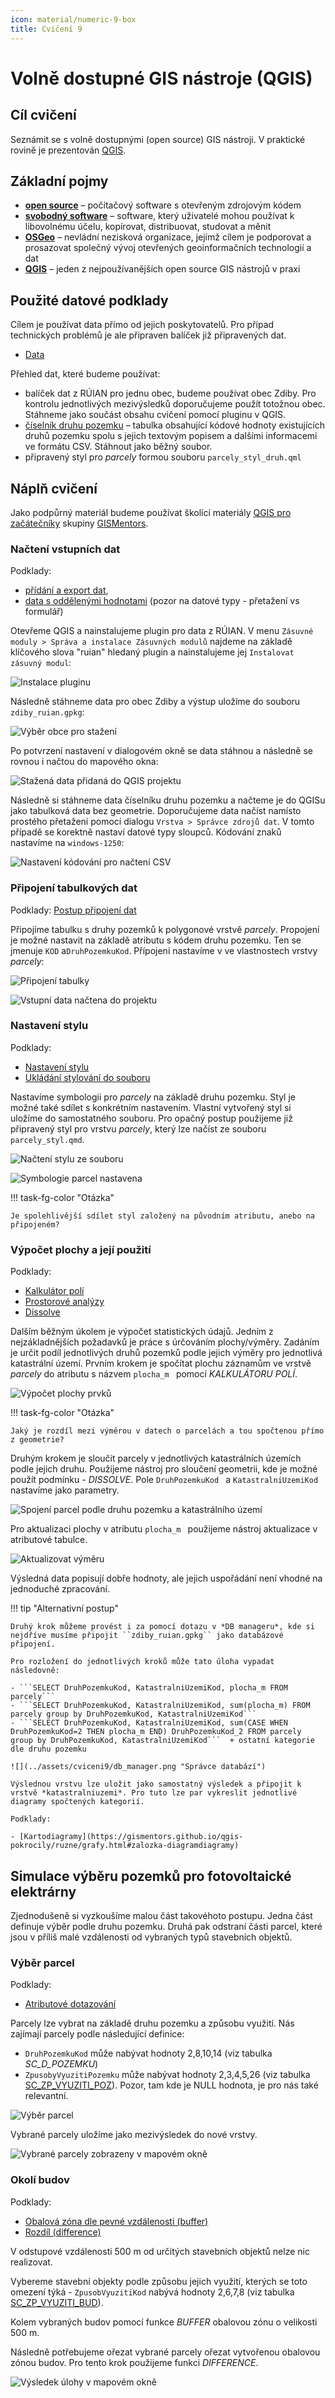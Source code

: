 ```yaml
---
icon: material/numeric-9-box
title: Cvičení 9
---
```


# Volně dostupné GIS nástroje (QGIS)

## Cíl cvičení

Seznámit se s volně dostupnými (open source) GIS nástroji. V praktické
rovině je prezentován [QGIS](https://qgis.org).

## Základní pojmy

- [**open
  source**](https://cs.wikipedia.org/wiki/Otev%C5%99en%C3%BD_software) –
  počítačový software s otevřeným zdrojovým kódem
- [**svobodný
  software**](https://cs.wikipedia.org/wiki/Svobodn%C3%BD_software) –
  software, který uživatelé mohou používat k libovolnému účelu,
  kopírovat, distribuovat, studovat a měnit
- [**OSGeo**](https://www.osgeo.org/) – nevládní nezisková organizace, jejímž cílem je podporovat a prosazovat společný vývoj otevřených geoinformačních technologií a dat
- [**QGIS**](https://qgis.org) – jeden z nejpoužívanějších open source GIS nástrojů v praxi

## Použité datové podklady

Cílem je používat data přímo od jejich poskytovatelů. Pro případ technických problémů je ale připraven balíček již připravených dat.

- [Data](https://geo.fsv.cvut.cz/vyuka/155gis1/geodata/gis1-cviceni09.zip)

Přehled dat, které budeme používat:

- balíček dat z RÚIAN pro jednu obec, budeme používat obec Zdiby. Pro kontrolu jednotlivých mezivýsledků doporučujeme použít totožnou obec. Stáhneme jako součást obsahu cvičení pomocí pluginu v QGIS.
- [číselník druhu pozemku](https://services.cuzk.cz/sestavy/cis/SC_D_POZEMKU.zip) – tabulka obsahující kódové hodnoty existujících druhů pozemku spolu s jejich textovým popisem a dalšími informacemi ve formátu CSV. Stáhnout jako běžný soubor.
- připravený styl pro *parcely* formou souboru ``parcely_styl_druh.qml``


## Náplň cvičení

Jako podpůrný materiál budeme používat školící materiály [QGIS pro
začátečníky](https://gismentors.github.io/qgis-zacatecnik) skupiny
[GISMentors](https://gismentors.cz).

### Načtení vstupních dat

Podklady:

- [přídání a export
  dat](https://gismentors.github.io/qgis-zacatecnik/vektorova_data/vektor_import.html#pridani-a-export-dat),
- [data s oddělenými
  hodnotami](https://gismentors.github.io/qgis-zacatecnik/vektorova_data/import_delim.html#import-dat)
  (pozor na datové typy - přetažení vs formulář)

Otevřeme QGIS a nainstalujeme plugin pro data z RÚIAN. V menu `Zásuvné moduly > Správa a instalace Zásuvných modulů` najdeme na základě klíčového slova "ruian" hledaný plugin a nainstalujeme jej `Instalovat zásuvný modul`:
    
![](../assets/cviceni9/plugin_install.png "Instalace pluginu")

Následně stáhneme data pro obec Zdiby a výstup uložíme do souboru ``zdiby_ruian.gpkg``:

![](../assets/cviceni9/plugin_select.png "Výběr obce pro stažení")
    
Po potvrzení nastavení v dialogovém okně se data stáhnou a následně se rovnou i načtou do mapového okna:

![](../assets/cviceni9/plugin_downloaded.png "Stažená data přidaná do QGIS projektu")

Následně si stáhneme data číselníku druhu pozemku a načteme je do QGISu jako tabulková data bez geometrie. Doporučujeme data načíst namísto prostého přetažení pomocí dialogu `Vrstva > Správce zdrojů dat`. V tomto případě se korektně nastaví datové typy sloupců. Kódování znaků nastavíme na `windows-1250`:
    
![](../assets/cviceni9/set_encoding.png "Nastavení kódování pro načtení CSV")

  
### Připojení tabulkových dat

Podklady: [Postup
připojení dat](https://gismentors.github.io/qgis-zacatecnik/vektorova_data/join.html#postup-pripojeni)
 
Připojíme tabulku s druhy pozemků k polygonové vrstvě *parcely*. Propojení je možné nastavit na základě atributu s kódem druhu pozemku. Ten se jmenuje ``KOD`` a``DruhPozemkuKod``. Přípojení nastavíme v ve vlastnostech vrstvy *parcely*:

![](../assets/cviceni9/data_join.png "Připojení tabulky")

![](../assets/cviceni9/data_loaded.png "Vstupní data načtena do projektu")

### Nastavení stylu

Podklady:

- [Nastavení stylu](https://gismentors.github.io/qgis-zacatecnik/vektorova_data/vektor_data_prace.html#styl)
- [Ukládání stylování do souboru](https://gismentors.github.io/qgis-zacatecnik/vektorova_data/vektor_data_prace.html#ulozeni-a-nacteni-nastaveni-vrstvy-pomoci-souboru)

Nastavíme symbologii pro *parcely* na základě druhu pozemku.
Styl je možné také sdílet s konkrétním nastavením. Vlastní vytvořený styl si uložíme do samostatného souboru.
Pro opačný postup použijeme již připravený styl pro vrstvu *parcely*, který lze načíst ze souboru ``parcely_styl.qmd``.

![](../assets/cviceni9/set_style.png "Načtení stylu ze souboru")

![](../assets/cviceni9/style_set.png "Symbologie parcel nastavena")

!!! task-fg-color "Otázka"

    Je spolehlivější sdílet styl založený na původním atributu, anebo na připojeném? 


### Výpočet plochy a její použití

Podklady:

- [Kalkulátor polí](https://gismentors.github.io/qgis-zacatecnik/vektorova_data/editace.html#kalkulator-poli)
- [Prostorové analýzy](https://gismentors.github.io/qgis-zacatecnik/vektorova_data/prostorove_analyzy.html)
- [Dissolve](https://gismentors.github.io/qgis-zacatecnik/vektorova_data/prostorove_analyzy.html#rozpustit-dissolve)

Dalším běžným úkolem je výpočet statistických údajů. Jedním z nejzákladnějších požadavků je práce s úrčováním plochy/výměry.
Zadáním je určit podíl jednotlivých druhů pozemků podle jejich výměry pro jednotlivá katastrální území.
Prvním krokem je spočítat plochu záznamům ve vrstvě *parcely* do atributu s názvem ``plocha_m `` pomocí *KALKULÁTORU POLÍ*.

![](../assets/cviceni9/calculate_area.png "Výpočet plochy prvků")

!!! task-fg-color "Otázka"

    Jaký je rozdíl mezi výměrou v datech o parcelách a tou spočtenou přímo z geometrie?

Druhým krokem je sloučit parcely v jednotlivých katastrálních územích podle jejich druhu. Použijeme nástroj pro sloučení geometrii, kde je možné použít podmínku - *DISSOLVE*. Pole ``DruhPozemkuKod `` a ``KatastralniUzemiKod `` nastavíme jako parametry.

![](../assets/cviceni9/data_dissolved.png "Spojení parcel podle druhu pozemku a katastrálního území")

Pro aktualizaci plochy v atributu ``plocha_m `` použijeme nástroj aktualizace v atributové tabulce.

![](../assets/cviceni9/update_area.png "Aktualizovat výměru")

Výsledná data popisují dobře hodnoty, ale jejich uspořádání není vhodné na jednoduché zpracování.

!!! tip "Alternativní postup"

    Druhý krok můžeme provést i za pomocí dotazu v *DB manageru*, kde si nejdříve musíme připojit ``zdiby_ruian.gpkg`` jako databázové připojení.

    Pro rozložení do jednotlivých kroků může tato úloha vypadat následovně:

    - ```SELECT DruhPozemkuKod, KatastralniUzemiKod, plocha_m FROM parcely```
    - ```SELECT DruhPozemkuKod, KatastralniUzemiKod, sum(plocha_m) FROM parcely group by DruhPozemkuKod, KatastralniUzemiKod```
    - ```SELECT DruhPozemkuKod, KatastralniUzemiKod, sum(CASE WHEN DruhPozemkuKod=2 THEN plocha_m END) DruhPozemkuKod_2 FROM parcely group by DruhPozemkuKod, KatastralniUzemiKod```  + ostatní kategorie dle druhu pozemku

    ![](../assets/cviceni9/db_manager.png "Správce databází")
    
    Výslednou vrstvu lze uložit jako samostatný výsledek a připojit k vrstvě *katastralniuzemi*. Pro tuto lze par vykreslit jednotlivé diagramy spočtených kategorií.
    
    Podklady:

    - [Kartodiagramy](https://gismentors.github.io/qgis-pokrocily/ruzne/grafy.html#zalozka-diagramdiagramy)


## Simulace výběru pozemků pro fotovoltaické elektrárny

Zjednodušeně si vyzkoušíme malou část takovéhoto postupu.
Jedna část definuje výběr podle druhu pozemku. Druhá pak odstraní části parcel, které jsou v příliš malé vzdálenosti od vybraných typů stavebních objektů.

### Výběr parcel

Podklady:

- [Atributové dotazování](https://gismentors.github.io/qgis-zacatecnik/vektorova_data/dotazovani.html#atributove-dotazovani)

Parcely lze vybrat na základě druhu pozemku a způsobu využití.
Nás zajímají parcely podle následující definice:

- `DruhPozemkuKod` může nabývat hodnoty 2,8,10,14 (viz tabulka *SC_D_POZEMKU*)
- `ZpusobyVyuzitiPozemku` může nabývat hodnoty  2,3,4,5,26 (viz tabulka [SC_ZP_VYUZITI_POZ](https://www.cuzk.cz/Katastr-nemovitosti/Poskytovani-udaju-z-KN/Ciselniky-ISKN/Ciselniky-k-nemovitosti/Zpusob-vyuziti-pozemku.aspx)). Pozor, tam kde je NULL hodnota, je pro nás také relevantní.

![](../assets/cviceni9/parcels_selected.png "Výběr parcel")

Vybrané parcely uložíme jako mezivýsledek do nové vrstvy.

![](../assets/cviceni9/parcels_selected_result.png "Vybrané parcely zobrazeny v mapovém okně")

### Okolí budov

Podklady:

- [Obalová zóna dle pevné vzdálenosti (buffer)](https://gismentors.github.io/qgis-zacatecnik/vektorova_data/prostorove_analyzy.html#obalova-zona-dle-pevne-vzdalenosti-buffer)
- [Rozdíl (difference)](https://gismentors.github.io/qgis-zacatecnik/vektorova_data/prostorove_analyzy.html#rozdil-difference)

V odstupové vzdálenosti 500 m od určitých stavebních objektů nelze nic realizovat. 

Vybereme stavební objekty podle způsobu jejich využití, kterých se toto omezení týká - `ZpusobVyuzitiKod` nabývá hodnoty 2,6,7,8 (viz tabulka [SC_ZP_VYUZITI_BUD](https://www.cuzk.cz/Katastr-nemovitosti/Poskytovani-udaju-z-KN/Ciselniky-ISKN/Ciselniky-k-nemovitosti/Zpusob-vyuziti-stavby.aspx)).

Kolem vybraných budov pomocí funkce *BUFFER* obalovou zónu o velikosti 500 m. 

Následně potřebujeme ořezat vybrané parcely ořezat vytvořenou obalovou zónou budov. Pro tento krok použijeme funkci *DIFFERENCE*.

![](../assets/cviceni9/result.png "Výsledek úlohy v mapovém okně")

